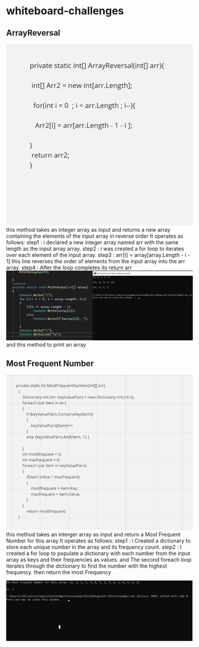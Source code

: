 # whiteboard-challenges

## ArrayReversal
![ArrayReversal](./whiteboardchallenges/ArrayReversalone.jpg)
 this method takes an integer array as input and returns a new array containing the elements of the input array in reverse order
 It operates as follows:
 step1 : i declared a new integer array named arr with the same length as the input array array.
 step2 : i was created a for loop to iterates over each element of the input array.
 step3 : arr[i] = array[array.Length - i - 1] this line reverses the order of elements from the input array into the arr array.
 step4 : After the loop completes its return arr 
![PrintArray](./whiteboardchallenges/printimage.jpg) 
and this method to print an array


## Most Frequent Number

![MostFrequentNumber](./whiteboardchallenges/Dictionary.jpg)
this method takes an interger array as input and return a Most Frequent Number for this array 
It operates as follows:
step1 : i  Created a dictionary to store each unique number in the array and its frequency count.
step2 : I created a for loop to populate a dictionary with each number from the input array as keys and their frequencies as values.
and The second foreach loop iterates through the dictionary to find the number with the highest frequency.
then return the most Frequency

![PrintMostFrequent](./whiteboardchallenges/PrintfrequentNumber.jpg)
